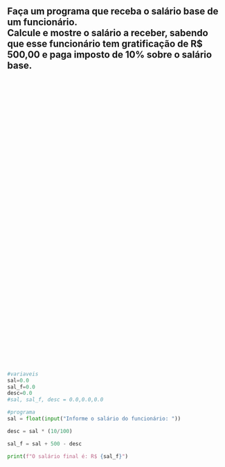 <h2>
Faça um programa que receba o salário base de um funcionário.  </br>
Calcule e mostre o salário a receber, sabendo que esse funcionário tem gratificação  
de R$ 500,00 e paga imposto de 10% sobre o salário base.  
</h2>

</br>
</br>
</br>
</br>
</br>
</br>
</br>
</br>
</br>
</br>
</br>
</br>
</br>
</br>
</br>
</br>
</br>
</br>
</br>
</br>
</br>
</br>
</br>
</br>
</br>
</br>
</br>
</br>
</br>
</br>
</br>
</br>
</br>
</br>
</br>
</br>
</br>
</br>













```python

#variaveis
sal=0.0 
sal_f=0.0 
desc=0.0
#sal, sal_f, desc = 0.0,0.0,0.0

#programa
sal = float(input("Informe o salário do funcionário: "))

desc = sal * (10/100)

sal_f = sal + 500 - desc

print(f"O salário final é: R$ {sal_f}")

```
